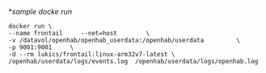 

**sample docke run*
    
	docker run \
	--name frontail     --net=host        \
	-v /datavol/openhab/openhab_userdata:/openhab/userdata         \
	-p 9001:9001     \
	-d --rm lukics/frontail:linux-arm32v7-latest \
	/openhab/userdata/logs/events.log  /openhab/userdata/logs/openhab.log

